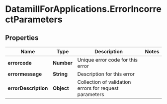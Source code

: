 # DatamillForApplications.ErrorIncorrectParameters

## Properties
Name | Type | Description | Notes
------------ | ------------- | ------------- | -------------
**errorcode** | **Number** | Unique error code for this error | 
**errormessage** | **String** | Description for this error | 
**errorDescription** | **Object** | Collection of validation errors for request parameters | 


